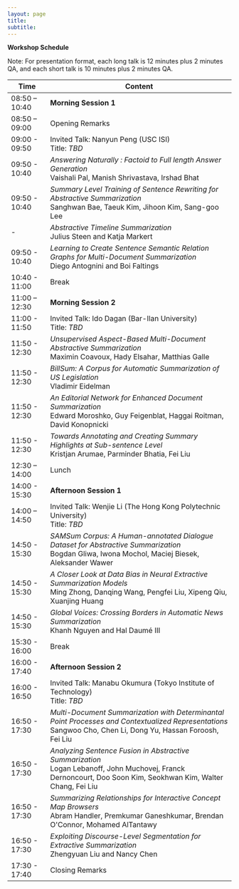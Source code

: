 ```yaml
---
layout: page
title: 
subtitle: 
---
```


**Workshop Schedule** 

Note: For presentation format, each long talk is 12 minutes plus 2 minutes QA, and each short talk is 10 minutes plus 2 minutes QA.

 Time   | Content 
 -------- | ---------- 
08:50 – 10:40	| **Morning Session 1**
08:50 – 09:00	| Opening Remarks
09:00 - 09:50 | Invited Talk: Nanyun Peng (USC ISI) <br> Title: *TBD*
09:50 - 10:40	| *Answering Naturally : Factoid to Full length Answer Generation* <br> Vaishali Pal, Manish Shrivastava, Irshad Bhat
09:50 - 10:40	| *Summary Level Training of Sentence Rewriting for Abstractive Summarization* <br> Sanghwan Bae, Taeuk Kim, Jihoon Kim, Sang-goo Lee
-	| *Abstractive Timeline Summarization* <br> Julius Steen and Katja Markert
09:50 - 10:40	| *Learning to Create Sentence Semantic Relation Graphs for Multi-Document Summarization* <br> Diego Antognini and Boi Faltings
10:40 - 11:00	| Break
11:00 – 12:30	| **Morning Session 2**
11:00 - 11:50	| Invited Talk: Ido Dagan (Bar-Ilan University) <br> Title: *TBD*
11:50 - 12:30	| *Unsupervised Aspect-Based Multi-Document Abstractive Summarization* <br> Maximin Coavoux, Hady Elsahar, Matthias Galle
11:50 - 12:30	| *BillSum: A Corpus for Automatic Summarization of US Legislation* <br> Vladimir Eidelman          
11:50 - 12:30	| *An Editorial Network for Enhanced Document Summarization* <br> Edward Moroshko, Guy Feigenblat, Haggai Roitman, David Konopnicki
11:50 - 12:30	| *Towards Annotating and Creating Summary Highlights at Sub-sentence Level* <br> Kristjan Arumae, Parminder Bhatia, Fei Liu          
12:30 – 14:00	| Lunch
14:00 - 15:30 | **Afternoon Session 1**
14:00 – 14:50	| Invited Talk: Wenjie Li (The Hong Kong Polytechnic University) <br> Title: *TBD*
14:50 - 15:30	| *SAMSum Corpus: A Human-annotated Dialogue Dataset for Abstractive Summarization* <br> Bogdan Gliwa, Iwona Mochol, Maciej Biesek, Aleksander Wawer
14:50 - 15:30	| *A Closer Look at Data Bias in Neural Extractive Summarization Models* <br> Ming Zhong, Danqing Wang, Pengfei Liu, Xipeng Qiu, Xuanjing Huang          
14:50 - 15:30	| *Global Voices: Crossing Borders in Automatic News Summarization* <br> Khanh Nguyen and Hal Daumé III
15:30 - 16:00	| Break
16:00 - 17:40	| **Afternoon Session 2**
16:00 - 16:50	| Invited Talk: Manabu Okumura (Tokyo Institute of Technology) <br> Title: *TBD*
16:50 - 17:30	| *Multi-Document Summarization with Determinantal Point Processes and Contextualized Representations* <br> Sangwoo Cho, Chen Li, Dong Yu, Hassan Foroosh, Fei Liu
16:50 - 17:30	| *Analyzing Sentence Fusion in Abstractive Summarization* <br> Logan Lebanoff, John Muchovej, Franck Dernoncourt, Doo Soon Kim, Seokhwan Kim, Walter Chang, Fei Liu          
16:50 - 17:30	| *Summarizing Relationships for Interactive Concept Map Browsers* <br> Abram Handler, Premkumar Ganeshkumar, Brendan O'Connor, Mohamed AlTantawy
16:50 - 17:30	| *Exploiting Discourse-Level Segmentation for Extractive Summarization* <br> Zhengyuan Liu and Nancy Chen 
17:30 - 17:40	| Closing Remarks
